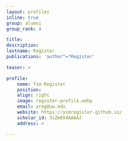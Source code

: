 ```yaml
---
layout: profiles
inline: true
group: alumni
group_rank: 4

title: 
description: 
lastname: Register
publications: 'author^=*Register'

teaser: >

profile:
    name: Yim Register
    position: 
    align: right
    image: register-profile.webp
    email: yreg@uw.edu
    website: https://yimregister.github.io/ 
    scholar_id: 3iZm8V4AAAAJ
    address: >

---
```



